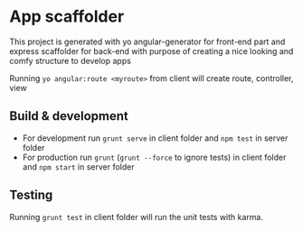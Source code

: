 # App scaffolder

This project is generated with yo angular-generator for front-end part and express scaffolder for back-end with purpose of creating a nice looking and comfy structure to develop apps

Running `yo angular:route <myroute>` from client will create route, controller, view

## Build & development

- For development run `grunt serve` in client folder and `npm test` in server folder
- For production run `grunt` (`grunt --force` to ignore tests) in client folder and `npm start` in server folder

## Testing

Running `grunt test` in client folder will run the unit tests with karma.
